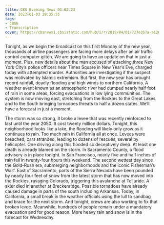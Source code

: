 ```yaml
---
title: CBS Evening News 01.02.23
date: 2023-01-03 20:35:55
tags:
- CBSN
- Transcription
cover: https://cbsnews1.cbsistatic.com/hub/i/r/2019/04/01/727e357a-a126-4138-a2c5-4d3222669d57/thumbnail/640x360/3ff2761028dc5c65cc4f07acd54bcd5c/cbsn2-logo-1920x1080.jpg
---
```

Tonight, as we begin the broadcast on this first Monday of the new year, thousands of airline passengers are facing more delays after an air traffic control computer glitch. We are going to have an update on that in just a moment. Plus, new details about the man accused of attacking three New York City’s police officers near Times Square in New Year’s Eve, charged today with attempted murder. Authorities are investigating if the suspect was motivated by Islamic extremism. But first, the new year has brought record rainfall, deadly flooding and high winds to northern California. A weather event known as an atmospheric river had dumped nearly half foot of rain in some areas, forcing evacuations in low lying communities. The system is now moving east, stretching from the Rockies to the Great Lakes and to the South bringing tornadoes threats to half a dozen states. We’ll have a forecast in just a moment. 

The storm was so strong, it broke a levee that was recently reinforced to last until the year 2050. It cost twenty million dollars. Tonight, this neighborhood looks like a lake, the flooding will likely only grow as it continues to rain. Too much rain in California all at once. Levees were breached, cars stranded, leading to dozens of rescues, several by helicopter. One driving along this flooded so deceptively deep. At least one death is already blamed on the storm. In Sacramento County, a flood advisory is in place tonight. In San Francisco, nearly five and half inches of rain fell in twenty-four hours this weekend. The second wettest day since the Gold-Rush era, submerging neighborhoods and the iconic Fisherman’s Warf. East of Sacramento, parts of the Sierra Nevada have been pounded by nearly four feet of snow from the latest storm that has now moved into the Rockies, ravaging Colorado, triggering this avalanche at Telluride. A skier died in another at Breckenridge. Possible tornadoes have already caused damage in parts of the south including Arkansas. Today, in California, a small break in the weather officials using the lull to sandbag and brace for the next storm. And tonight, crews are also working to fix that broken levee. Meanwhile, hundreds of people remain under a mandatory evacuation and for good reason. More heavy rain and snow is in the forecast for Wednesday.
